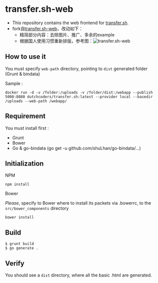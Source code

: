 # transfer.sh-web
- This repository contains the web frontend for [transfer.sh](https://github.com/dutchcoders/transfer.sh/).
- fork自[transfer.sh-web](https://github.com/dutchcoders/transfer.sh-web)，改动如下：
    - 精简部分内容：去除图片、推广、多余的example
    - 根据国人使用习惯重新排版，参考图：![transfer.sh-web](https://img.imwang.top/transfer.jpg)

## How to use it

You must specify `web-path` directory, pointing to `dist` generated folder (Grunt & bindata)

Sample :
```
docker run -d -v /folder:/uploads -v /folder/dist:/webapp --publish 5000:8080 dutchcoders/transfer.sh:latest --provider local --basedir /uploads --web-path /webapp/
```
## Requirement
You must install first :
* Grunt
* Bower
* Go & go-bindata (go get -u github.com/shuLhan/go-bindata/...)

## Initialization

NPM
```
npm install
```

Bower

*Please*, specify to Bower where to install its packets via .bowerrc, to the `src/bower_components` directory
```
bower install
```

## Build
```
$ grunt build
$ go generate .
```

## Verify
You should see a `dist` directory, where all the basic .html are generated.